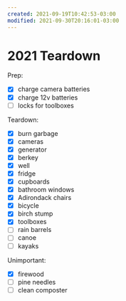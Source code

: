 ```yaml
---
created: 2021-09-19T10:42:53-03:00
modified: 2021-09-30T20:16:01-03:00
---
```


# 2021 Teardown

Prep:
- [x] charge camera batteries
- [x] charge 12v batteries
- [ ] locks for toolboxes

Teardown:
- [x] burn garbage 
- [x] cameras
- [x] generator
- [x] berkey
- [x] well
- [x] fridge
- [x] cupboards
- [x] bathroom windows
- [x] Adirondack chairs
- [x] bicycle
- [x] birch stump
- [x] toolboxes
- [ ] rain barrels
- [ ] canoe
- [ ] kayaks

Unimportant:
- [x] firewood
- [ ] pine needles
- [ ] clean composter
